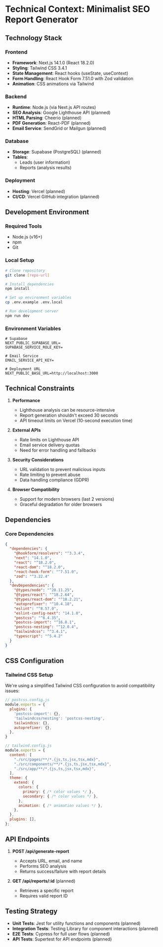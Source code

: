 # Technical Context: Minimalist SEO Report Generator

## Technology Stack

### Frontend
- **Framework**: Next.js 14.1.0 (React 18.2.0)
- **Styling**: Tailwind CSS 3.4.1
- **State Management**: React hooks (useState, useContext)
- **Form Handling**: React Hook Form 7.51.0 with Zod validation
- **Animation**: CSS animations via Tailwind

### Backend
- **Runtime**: Node.js (via Next.js API routes)
- **SEO Analysis**: Google Lighthouse API (planned)
- **HTML Parsing**: Cheerio (planned)
- **PDF Generation**: React-PDF (planned)
- **Email Service**: SendGrid or Mailgun (planned)

### Database
- **Storage**: Supabase (PostgreSQL) (planned)
- **Tables**:
  - Leads (user information)
  - Reports (analysis results)

### Deployment
- **Hosting**: Vercel (planned)
- **CI/CD**: Vercel GitHub integration (planned)

## Development Environment

### Required Tools
- Node.js (v16+)
- npm 
- Git

### Local Setup
```bash
# Clone repository
git clone [repo-url]

# Install dependencies
npm install

# Set up environment variables
cp .env.example .env.local

# Run development server
npm run dev
```

### Environment Variables
```
# Supabase
NEXT_PUBLIC_SUPABASE_URL=
SUPABASE_SERVICE_ROLE_KEY=

# Email Service
EMAIL_SERVICE_API_KEY=

# Deployment URL
NEXT_PUBLIC_BASE_URL=http://localhost:3000
```

## Technical Constraints

1. **Performance**
   - Lighthouse analysis can be resource-intensive
   - Report generation shouldn't exceed 30 seconds
   - API timeout limits on Vercel (10-second execution time)

2. **External APIs**
   - Rate limits on Lighthouse API
   - Email service delivery quotas
   - Need for error handling and fallbacks

3. **Security Considerations**
   - URL validation to prevent malicious inputs
   - Rate limiting to prevent abuse
   - Data handling compliance (GDPR)

4. **Browser Compatibility**
   - Support for modern browsers (last 2 versions)
   - Graceful degradation for older browsers

## Dependencies

### Core Dependencies
```json
{
  "dependencies": {
    "@hookform/resolvers": "^3.3.4",
    "next": "14.1.0",
    "react": "^18.2.0",
    "react-dom": "^18.2.0",
    "react-hook-form": "^7.51.0",
    "zod": "^3.22.4"
  },
  "devDependencies": {
    "@types/node": "^20.11.25",
    "@types/react": "^18.2.64",
    "@types/react-dom": "^18.2.21",
    "autoprefixer": "^10.4.18",
    "eslint": "^8.57.0",
    "eslint-config-next": "14.1.0",
    "postcss": "^8.4.35",
    "postcss-import": "^16.0.1",
    "postcss-nesting": "^12.0.4",
    "tailwindcss": "^3.4.1",
    "typescript": "^5.4.2"
  }
}
```

## CSS Configuration

### Tailwind CSS Setup
We're using a simplified Tailwind CSS configuration to avoid compatibility issues:

```js
// postcss.config.js
module.exports = {
  plugins: {
    'postcss-import': {},
    'tailwindcss/nesting': 'postcss-nesting',
    tailwindcss: {},
    autoprefixer: {},
  },
}

// tailwind.config.js
module.exports = {
  content: [
    "./src/pages/**/*.{js,ts,jsx,tsx,mdx}",
    "./src/components/**/*.{js,ts,jsx,tsx,mdx}",
    "./src/app/**/*.{js,ts,jsx,tsx,mdx}",
  ],
  theme: {
    extend: {
      colors: {
        primary: { /* color values */ },
        secondary: { /* color values */ },
      },
      animation: { /* animation values */ },
    },
  },
  plugins: [],
};
```

## API Endpoints

1. **POST /api/generate-report**
   - Accepts URL, email, and name
   - Performs SEO analysis
   - Returns success/failure with report details

2. **GET /api/reports/:id** (planned)
   - Retrieves a specific report
   - Requires valid report ID

## Testing Strategy

- **Unit Tests**: Jest for utility functions and components (planned)
- **Integration Tests**: Testing Library for component interactions (planned)
- **E2E Tests**: Cypress for full user flows (planned)
- **API Tests**: Supertest for API endpoints (planned) 
